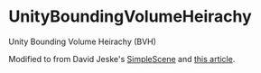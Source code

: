 # UnityBoundingVolumeHeirachy
Unity Bounding Volume Heirachy (BVH)

Modified to from David Jeske's [SimpleScene](https://github.com/jeske/SimpleScene/tree/master/SimpleScene/Util/ssBVH ) and [this article](https://www.codeproject.com/articles/832957/dynamic-bounding-volume-hiearchy-in-csharp).

